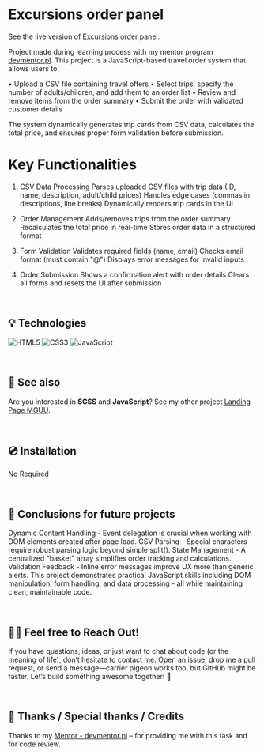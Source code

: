 # Excursions order panel 

See the live version of [Excursions order panel](https://code-mike-code.github.io/excursions-order-panel/).

Project made during learning process with my mentor program [devmentor.pl](https://devmentor.pl/). This project is a JavaScript-based travel order system that allows users to:

• Upload a CSV file containing travel offers
• Select trips, specify the number of adults/children, and add them to an order list
• Review and remove items from the order summary
• Submit the order with validated customer details

The system dynamically generates trip cards from CSV data, calculates the total price, and ensures proper form validation before submission.


# Key Functionalities

1. CSV Data Processing
Parses uploaded CSV files with trip data (ID, name, description, adult/child prices)
Handles edge cases (commas in descriptions, line breaks)
Dynamically renders trip cards in the UI

2. Order Management
Adds/removes trips from the order summary
Recalculates the total price in real-time
Stores order data in a structured format

3. Form Validation
Validates required fields (name, email)
Checks email format (must contain "@")
Displays error messages for invalid inputs

4. Order Submission
Shows a confirmation alert with order details
Clears all forms and resets the UI after submission

&nbsp;
 
## 💡 Technologies
![HTML5](https://img.shields.io/badge/html5-%23E34F26.svg?style=for-the-badge&logo=html5&logoColor=white)
![CSS3](https://img.shields.io/badge/css3-%231572B6.svg?style=for-the-badge&logo=css3&logoColor=white)
![JavaScript](https://img.shields.io/badge/JavaScript-grey?style=for-the-badge&logo=javascript)


&nbsp;
 
## 🔗 See also

Are you interested in **SCSS** and **JavaScript**? See my other project [Landing Page MGUU](https://code-mike-code.github.io/landing_page_project/).

&nbsp;
 
## 💿 Installation

No Required


&nbsp;

## 💭 Conclusions for future projects

Dynamic Content Handling - Event delegation is crucial when working with DOM elements created after page load. CSV Parsing - Special characters require robust parsing logic beyond simple split(). State Management - A centralized "basket" array simplifies order tracking and calculations. Validation Feedback - Inline error messages improve UX more than generic alerts. This project demonstrates practical JavaScript skills including DOM manipulation, form handling, and data processing - all while maintaining clean, maintainable code.


&nbsp;

## 🙋‍♂️ Feel free to Reach Out!
If you have questions, ideas, or just want to chat about code (or the meaning of life), don’t hesitate to contact me. Open an issue, drop me a pull request, or send a message—carrier pigeon works too, but GitHub might be faster. Let’s build something awesome together! 🚀


&nbsp;

## 👏 Thanks / Special thanks / Credits
Thanks to my [Mentor - devmentor.pl](https://devmentor.pl/) – for providing me with this task and for code review.

